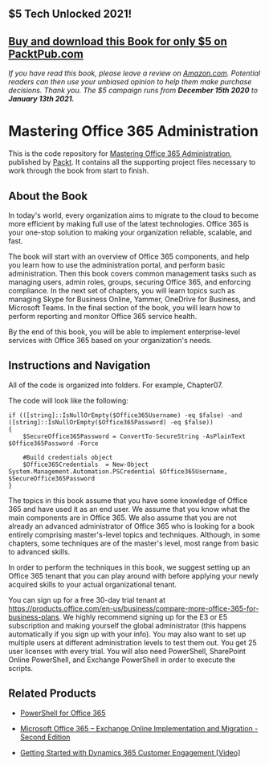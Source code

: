 ## $5 Tech Unlocked 2021!
[Buy and download this Book for only $5 on PacktPub.com](https://www.packtpub.com/product/mastering-office-365-administration/9781787288638)
-----
*If you have read this book, please leave a review on [Amazon.com](https://www.amazon.com/gp/product/1787288633).     Potential readers can then use your unbiased opinion to help them make purchase decisions. Thank you. The $5 campaign         runs from __December 15th 2020__ to __January 13th 2021.__*

# Mastering Office 365 Administration
This is the code repository for [Mastering Office 365 Administration](https://www.packtpub.com/virtualization-and-cloud/mastering-office-365-administration?utm_source=github&utm_medium=repository&utm_campaign=9781787288638), published by [Packt](https://www.packtpub.com/?utm_source=github). It contains all the supporting project files necessary to work through the book from start to finish.
## About the Book
In today's world, every organization aims to migrate to the cloud to become more efficient by making full use of the latest technologies. Office 365 is your one-stop solution to making your organization reliable, scalable, and fast.

The book will start with an overview of Office 365 components, and help you learn how to use the administration portal, and perform basic administration. Then this book covers common management tasks such as managing users, admin roles, groups, securing Office 365, and enforcing compliance. In the next set of chapters, you will learn topics such as managing Skype for Business Online, Yammer, OneDrive for Business, and Microsoft Teams. In the final section of the book, you will learn how to perform reporting and monitor Office 365 service health.

By the end of this book, you will be able to implement enterprise-level services with Office 365 based on your organization's needs.
## Instructions and Navigation
All of the code is organized into folders. For example, Chapter07.

The code will look like the following:
```
if (([string]::IsNullOrEmpty($Office365Username) -eq $false) -and ([string]::IsNullOrEmpty($Office365Password) -eq $false))
{
    $SecureOffice365Password = ConvertTo-SecureString -AsPlainText $Office365Password -Force

    #Build credentials object
    $Office365Credentials  = New-Object System.Management.Automation.PSCredential $Office365Username, $SecureOffice365Password
}
```

The topics in this book assume that you have some knowledge of Office 365 and have used it as an end user. We assume that you know what the main components are in Office 365. We also assume that you are not already an advanced administrator of Office 365 who is looking for a book entirely comprising master's-level topics and techniques. Although, in some chapters, some techniques are of the master's level, most range from basic to advanced skills.

In order to perform the techniques in this book, we suggest setting up an Office 365 tenant that you can play around with before applying your newly acquired skills to your actual organizational tenant.

You can sign up for a free 30-day trial tenant at https://products.office.com/en-us/business/compare-more-office-365-for-business-plans. We highly recommend signing up for the E3 or E5 subscription and making yourself the global administrator (this happens automatically if you sign up with your info). You may also want to set up multiple users at different administration levels to test them out. You get 25 user licenses with every trial. You will also need PowerShell, SharePoint Online PowerShell, and Exchange PowerShell in order to execute the scripts.

## Related Products
* [PowerShell for Office 365](https://www.packtpub.com/networking-and-servers/powershell-office-365?utm_source=github&utm_medium=repository&utm_campaign=9781787127999)

* [Microsoft Office 365 – Exchange Online Implementation and Migration - Second Edition](https://www.packtpub.com/networking-and-servers/microsoft-office-365-exchange-online-implementation-and-migration-second-edit?utm_source=github&utm_medium=repository&utm_campaign=9781784395520)

* [Getting Started with Dynamics 365 Customer Engagement [Video]](https://www.packtpub.com/game-development/getting-started-dynamics-365-customer-engagement-video?utm_source=github&utm_medium=repository&utm_campaign=9781788292887)
